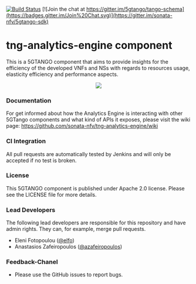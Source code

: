 [![Build Status](https://jenkins.sonata-nfv.eu/buildStatus/icon?job=tng-api-gtw/master)](https://jenkins.sonata-nfv.eu/job/tng-profiler)
[![Join the chat at https://gitter.im/5gtango/tango-schema](https://badges.gitter.im/Join%20Chat.svg)](https://gitter.im/sonata-nfv/5gtango-sdk)

# tng-analytics-engine component
This is a 5GTANGO component that aims to provide insights for the efficiency of the developed VNFs and NSs with regards to resources usage, elasticity efficiency and performance aspects. 

<p align="center"><img src="https://github.com/sonata-nfv/tng-api-gtw/wiki/images/sonata-5gtango-logo-500px.png" /></p>

### Documentation
For get informed about how the Analytics Engine is interacting with other 5GTango components and what kind of APIs it exposes, please visit the wiki page: https://github.com/sonata-nfv/tng-analytics-engine/wiki

### CI Integration
All pull requests are automatically tested by Jenkins and will only be accepted if no test is broken.

### License

This 5GTANGO component is published under Apache 2.0 license. Please see the LICENSE file for more details.

### Lead Developers

The following lead developers are responsible for this repository and have admin rights. They can, for example, merge pull requests.

- Eleni Fotopoulou ([@elfo](https://github.com/efotopoulou))
- Anastasios Zafeiropoulos ([@azafeiropoulos](https://github.com/azafeiropoulos))

### Feedback-Chanel

* Please use the GitHub issues to report bugs.
